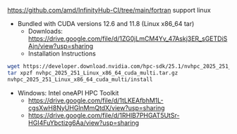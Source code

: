 https://github.com/amd/InfinityHub-CI/tree/main/fortran
 support linux

- Bundled with CUDA versions 12.6 and 11.8 (Linux x86_64 tar)
    - Downloads: https://drive.google.com/file/d/1ZG0jLmCM4Yv_47Askj3ER_sGETDiSAjn/view?usp=sharing
    - Installation Instructions

``` bash
wget https://developer.download.nvidia.com/hpc-sdk/25.1/nvhpc_2025_251_Linux_x86_64_cuda_multi.tar.gz
tar xpzf nvhpc_2025_251_Linux_x86_64_cuda_multi.tar.gz
nvhpc_2025_251_Linux_x86_64_cuda_multi/install
```

- Windows: Intel oneAPI HPC Toolkit
    - https://drive.google.com/file/d/1tLKEAfbhM1L-cgsXwH8NyUHGlnMmQtdX/view?usp=sharing
    - https://drive.google.com/file/d/1RHlB7PHGAT5UtSr-HGI4FuYbctizg6Aa/view?usp=sharing

